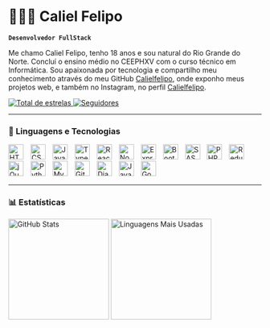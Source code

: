 # 👩🏻‍💻 Caliel Felipo

**`Desenvolvedor FullStack`**

Me chamo Caliel Felipo, tenho 18 anos e sou natural do Rio Grande do Norte. Concluí o ensino médio no CEEPHXV com o curso técnico em Informática. Sou apaixonada por tecnologia e compartilho meu conhecimento através do meu GitHub [Calielfelipo](https://github.com/calielfelipo), onde exponho meus projetos web, e também no Instagram, no perfil [Calielfelipo](https://www.instagram.com/calielfelipo/).

<p>
  <a href="https://github.com/calielfelipo?tab=repositories&sort=stargazers">
    <img 
      alt="Total de estrelas" 
      title="Total de estrelas no GitHub" 
      src="https://custom-icon-badges.demolab.com/github/stars/calielfelipo?color=55960c&style=for-the-badge&labelColor=488207&logo=star&label=Estrelas"
    />
  </a>
  <a href="https://github.com/calielfelipo?tab=followers">
    <img 
      alt="Seguidores" 
      title="Me siga no GitHub" 
      src="https://custom-icon-badges.demolab.com/github/followers/calielfelipo?color=236ad3&labelColor=1155ba&style=for-the-badge&logo=github&label=Seguidores&logoColor=white"
    />
  </a>
</p>

---

### 🤖 Linguagens e Tecnologias

<p align="left">
  <img alt="HTML" title="HTML" width="30px" src="https://cdn.jsdelivr.net/gh/devicons/devicon/icons/html5/html5-original.svg" style="margin-right: 10px;" />
  <img alt="CSS" title="CSS" width="30px" src="https://cdn.jsdelivr.net/gh/devicons/devicon/icons/css3/css3-original.svg" style="margin-right: 10px;" />
  <img alt="JavaScript" title="JavaScript" width="30px" src="https://cdn.jsdelivr.net/gh/devicons/devicon/icons/javascript/javascript-original.svg" style="margin-right: 10px;" />
  <img alt="TypeScript" title="TypeScript" width="30px" src="https://cdn.jsdelivr.net/gh/devicons/devicon/icons/typescript/typescript-original.svg" style="margin-right: 10px;" />
  <img alt="React" title="React" width="30px" src="https://cdn.jsdelivr.net/gh/devicons/devicon/icons/react/react-original.svg" style="margin-right: 10px;" />
  <img alt="Node.js" title="Node.js" width="30px" src="https://cdn.jsdelivr.net/gh/devicons/devicon/icons/nodejs/nodejs-original.svg" style="margin-right: 10px;" />
  <img alt="Express" title="Express" width="30px" src="https://cdn.jsdelivr.net/gh/devicons/devicon/icons/express/express-original.svg" style="margin-right: 10px;" />
  <img alt="Bootstrap" title="Bootstrap" width="30px" src="https://cdn.jsdelivr.net/gh/devicons/devicon/icons/bootstrap/bootstrap-original.svg" style="margin-right: 10px;" />
  <img alt="SASS" title="SASS" width="30px" src="https://cdn.jsdelivr.net/gh/devicons/devicon/icons/sass/sass-original.svg" style="margin-right: 10px;" />
  <img alt="PHP" title="PHP" width="30px" src="https://cdn.jsdelivr.net/gh/devicons/devicon/icons/php/php-original.svg" style="margin-right: 10px;" />
  <img alt="Redux" title="Redux" width="30px" src="https://cdn.jsdelivr.net/gh/devicons/devicon/icons/redux/redux-original.svg" style="margin-right: 10px;" />
  <img alt="jQuery" title="jQuery" width="30px" src="https://cdn.jsdelivr.net/gh/devicons/devicon/icons/jquery/jquery-original.svg" style="margin-right: 10px;" />
  <img alt="Python" title="Python" width="30px" src="https://cdn.jsdelivr.net/gh/devicons/devicon/icons/python/python-original.svg" style="margin-right: 10px;" />
  <img alt="MySQL" title="MySQL" width="30px" src="https://cdn.jsdelivr.net/gh/devicons/devicon/icons/mysql/mysql-original.svg" style="margin-right: 10px;" />
  <img alt="Git" title="Git" width="30px" src="https://cdn.jsdelivr.net/gh/devicons/devicon/icons/git/git-original.svg" style="margin-right: 10px;" />
  <img alt="Django" title="Django" width="30px" src="https://cdn.jsdelivr.net/gh/devicons/devicon/icons/django/django-plain.svg" style="margin-right: 10px;" />
  <img alt="Java" title="Java" width="30px" src="https://cdn.jsdelivr.net/gh/devicons/devicon/icons/java/java-original.svg" style="margin-right: 10px;" />
  <img alt="Go" title="Go" width="30px" src="https://cdn.jsdelivr.net/gh/devicons/devicon/icons/go/go-original-wordmark.svg" style="margin-right: 10px;" />
</p>

---

### 📊 Estatísticas

<p>
  <img 
    alt="GitHub Stats" 
    height="200" 
    src="https://github-readme-stats.vercel.app/api?username=calielfelipo&show_icons=true&theme=tokyonight&include_all_commits=true&locale=pt-br" 
  />
  <img 
    alt="Linguagens Mais Usadas" 
    height="200" 
    src="https://github-readme-stats.vercel.app/api/top-langs/?username=calielfelipo&theme=tokyonight&layout=compact&custom_title=Linguagens%20Mais%20Usadas&langs_count=9" 
  />
</p>
